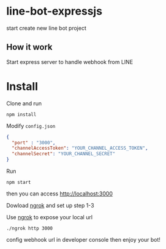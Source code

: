# line-bot-expressjs
start create new line bot project

## How it work
Start express server to handle webhook from LINE

# Install
Clone and run
```
npm install
```
Modify `config.json`
```json
{
  "port" : "3000",
  "channelAccessToken": "YOUR_CHANNEL_ACCESS_TOKEN",
  "channelSecret": "YOUR_CHANNEL_SECRET"
}
```
Run
```
npm start
```
then you can access [http://localhost:3000](http://localhost:3000)

Dowload [ngrok](https://dashboard.ngrok.com/get-started/setup) 
and set up step 1-3

Use [ngrok](https://ngrok.com/) to expose your local url
```
./ngrok http 3000
```
config webhook url in developer console then enjoy your bot!
